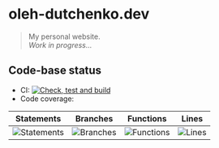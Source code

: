 # oleh-dutchenko.dev

> My personal website.  
> _Work in progress..._

## Code-base status

-   CI: [![Check, test and build](https://github.com/OlehDutchenko/oleh-dutchenko.dev/actions/workflows/ci.yml/badge.svg)](https://github.com/OlehDutchenko/oleh-dutchenko.dev/actions/workflows/ci.yml)
-   Code coverage:

| Statements                                                                        | Branches                                                                    | Functions                                                                        | Lines                                                                    |
| --------------------------------------------------------------------------------- | --------------------------------------------------------------------------- | -------------------------------------------------------------------------------- | ------------------------------------------------------------------------ |
| ![Statements](https://img.shields.io/badge/statements-57.8%25-red.svg?style=flat) | ![Branches](https://img.shields.io/badge/branches-50%25-red.svg?style=flat) | ![Functions](https://img.shields.io/badge/functions-51.51%25-red.svg?style=flat) | ![Lines](https://img.shields.io/badge/lines-58.47%25-red.svg?style=flat) |
